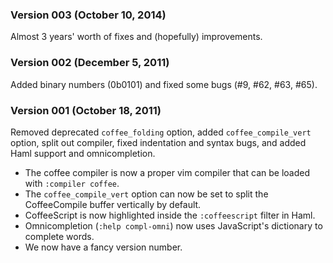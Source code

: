 ### Version 003 (October 10, 2014)

Almost 3 years' worth of fixes and (hopefully) improvements.

### Version 002 (December 5, 2011)

Added binary numbers (0b0101) and fixed some bugs (#9, #62, #63, #65).

### Version 001 (October 18, 2011)

Removed deprecated `coffee_folding` option, added `coffee_compile_vert` option,
split out compiler, fixed indentation and syntax bugs, and added Haml support
and omnicompletion.

 - The coffee compiler is now a proper vim compiler that can be loaded with
   `:compiler coffee`.
 - The `coffee_compile_vert` option can now be set to split the CoffeeCompile
   buffer vertically by default.
 - CoffeeScript is now highlighted inside the `:coffeescript` filter in Haml.
 - Omnicompletion (`:help compl-omni`) now uses JavaScript's dictionary to
   complete words.
 - We now have a fancy version number.
